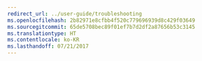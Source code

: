 ```yaml
---
redirect_url: ../user-guide/troubleshooting
ms.openlocfilehash: 2b82971e8cfbb4f520c779696939d8c429f03649
ms.sourcegitcommit: 65de5708bec89f01ef7b7d2df2a87656b53c3145
ms.translationtype: HT
ms.contentlocale: ko-KR
ms.lasthandoff: 07/21/2017
---
```

